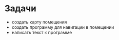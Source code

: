 # Задачи
- создать карту помещения
- создать программу для навигации в помещении
- написать текст к программе 
